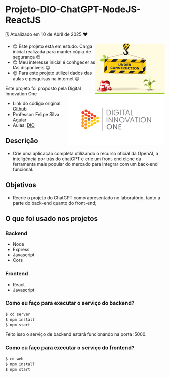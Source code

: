 # Projeto-DIO-ChatGPT-NodeJS-ReactJS

:spiral_calendar: Atualizado em 10 de Abril de 2025 :heart:

<img align="right" alt="GIF" height="160px" src="https://github.com/rdeconti/rdeconti-resources/blob/main/under_construction.gif" />

- :blush: Este projeto está em estudo. Carga inicial realizada para manter cópia de segurança :blush:
- :blush: Meu interesse inicial é conhgecer as IAs disponíveis :blush:
- :blush: Para este projeto utilizei dados das aulas e pesquisas na internet :blush:

<img align="right" alt="GIF" height="160px" src="https://github.com/rdeconti/rdeconti-resources/blob/main/Digital%20Innovation%20One%20-%20Logotipo.png" />

Este projeto foi proposto pela Digital Innovation One
- Link do código original: [Github](https://github.com/felipeAguiarCode/node-react-chatgpt-clone)
- Professor: Felipe Silva Aguiar
- Aulas: [DIO](https://web.dio.me/project/integrando-o-chatgpt-com-node-e-react/learning/1305e5c6-a692-4a30-ad70-d62274c1bace?back=/track/formacao-chatgpt-devs&tab=undefined&moduleId=undefined)

## Descrição
- Crie uma aplicação completa utilizando o recurso oficial da OpenAI, a inteligência por trás do chatGPT e crie um front-end clone da ferramenta mais popular do mercado para integrar com um back-end funcional.

## Objetivos
- Recrie o projeto do ChatGPT como apresentado no laboratório, tanto a parte do back-end quanto do front-end;

## O que foi usado nos projetos

### Backend
  - Node
  - Express
  - Javascript
  - Cors

### Frontend
  - React
  - Javascript

### Como eu faço para executar o serviço do backend?

```sh
$ cd server
$ npm install
$ npm start
```

Feito isso o serviço de backend estará funcionando na porta :5000. 

### Como eu faço para executar o serviço do frontend?

```sh
$ cd web
$ npm install
$ npm start
```
